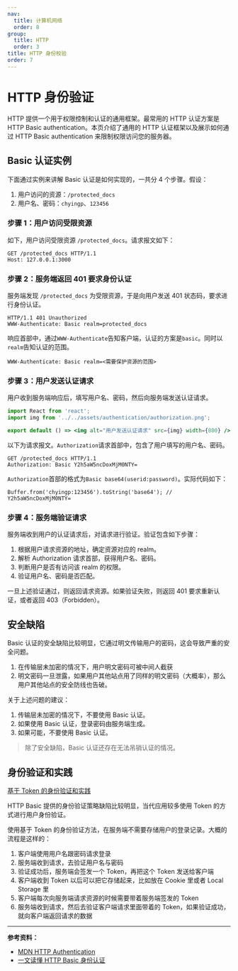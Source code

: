 ```yaml
---
nav:
  title: 计算机网络
  order: 8
group:
  title: HTTP
  order: 3
title: HTTP 身份校验
order: 7
---
```


# HTTP 身份验证

HTTP 提供一个用于权限控制和认证的通用框架。最常用的 HTTP 认证方案是 HTTP Basic authentication。本页介绍了通用的 HTTP 认证框架以及展示如何通过 HTTP Basic authentication 来限制权限访问您的服务器。

## Basic 认证实例

下面通过实例来讲解 Basic 认证是如何实现的，一共分 4 个步骤。假设：

1. 用户访问的资源：`/protected_docs`
2. 用户名、密码：`chyingp`、`123456`

### 步骤 1：用户访问受限资源

如下，用户访问受限资源 `/protected_docs`。请求报文如下：

```http
GET /protected_docs HTTP/1.1
Host: 127.0.0.1:3000
```

### 步骤 2：服务端返回 401 要求身份认证

服务端发现 `/protected_docs` 为受限资源，于是向用户发送 401 状态码，要求进行身份认证。

```http
HTTP/1.1 401 Unauthorized
WWW-Authenticate: Basic realm=protected_docs
```

响应首部中，通过`WWW-Authenticate`告知客户端，认证的方案是`basic`。同时以`realm`告知认证的范围。

```http
WWW-Authenticate: Basic realm=<需要保护资源的范围>
```

### 步骤 3：用户发送认证请求

用户收到服务端响应后，填写用户名、密码，然后向服务端发送认证请求。

```jsx | inline
import React from 'react';
import img from '../../assets/authentication/authorization.png';

export default () => <img alt="用户发送认证请求" src={img} width={800} />;
```

以下为请求报文。`Authorization`请求首部中，包含了用户填写的用户名、密码。

```http
GET /protected_docs HTTP/1.1
Authorization: Basic Y2h5aW5ncDoxMjM0NTY=
```

`Authorization`首部的格式为`Basic base64(userid:password)`。实际代码如下：

```http
Buffer.from('chyingp:123456').toString('base64'); // Y2h5aW5ncDoxMjM0NTY=
```

### 步骤 4：服务端验证请求

服务端收到用户的认证请求后，对请求进行验证。验证包含如下步骤：

1. 根据用户请求资源的地址，确定资源对应的 realm。
2. 解析 Authorization 请求首部，获得用户名、密码。
3. 判断用户是否有访问该 realm 的权限。
4. 验证用户名、密码是否匹配。

一旦上述验证通过，则返回请求资源。如果验证失败，则返回 401 要求重新认证，或者返回 403（Forbidden）。

## 安全缺陷

Basic 认证的安全缺陷比较明显，它通过明文传输用户的密码，这会导致严重的安全问题。

1. 在传输层未加密的情况下，用户明文密码可被中间人截获
2. 明文密码一旦泄露，如果用户其他站点用了同样的明文密码（大概率），那么用户其他站点的安全防线也告破。

关于上述问题的建议：

1. 传输层未加密的情况下，不要使用 Basic 认证。
2. 如果使用 Basic 认证，登录密码由服务端生成。
3. 如果可能，不要使用 Basic 认证。

> 除了安全缺陷，Basic 认证还存在无法吊销认证的情况。

## 身份验证和实践

[基于 Token 的身份验证和实践](https://juejin.im/entry/5a586a716fb9a01ca871e714)

HTTP Basic 提供的身份验证策略缺陷比较明显，当代应用较多使用 Token 的方式进行用户身份验证。

使用基于 Token 的身份验证方法，在服务端不需要存储用户的登录记录。大概的流程是这样的：

1. 客户端使用用户名跟密码请求登录
2. 服务端收到请求，去验证用户名与密码
3. 验证成功后，服务端会签发一个 Token，再把这个 Token 发送给客户端
4. 客户端收到 Token 以后可以把它存储起来，比如放在 Cookie 里或者 Local Storage 里
5. 客户端每次向服务端请求资源的时候需要带着服务端签发的 Token
6. 服务端收到请求，然后去验证客户端请求里面带着的 Token，如果验证成功，就向客户端返回请求的数据

---

**参考资料：**

- [MDN HTTP Authentication](https://developer.mozilla.org/zh-CN/docs/Web/HTTP/Authentication)
- [一文读懂 HTTP Basic 身份认证](https://juejin.im/entry/5ac175baf265da239e4e3999)
